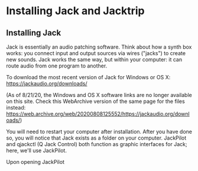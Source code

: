 # Installing Jack and Jacktrip

## Installing Jack

Jack is essentially an audio patching software. Think about how a synth box works: you connect input and output sources via wires ("jacks") to create new sounds. Jack works the same way, but within your computer: it can route audio from one program to another.


To download the most recent version of Jack for Windows or OS X: https://jackaudio.org/downloads/

(As of 8/21/20, the Windows and OS X software links are no longer available on this site. Check this WebArchive version of the same page for the files instead: https://web.archive.org/web/20200808125552/https://jackaudio.org/downloads/)


You will need to restart your computer after installation. After you have done so, you will notice that Jack exists as a folder on your computer. JackPilot and qjackctl (Q Jack Control) both function as graphic interfaces for Jack; here, we'll use JackPilot.

Upon opening JackPilot
